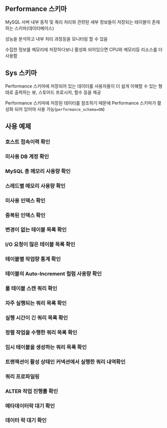 ## Performance 스키마

MySQL 서버 내부 동작 및 쿼리 처리와 관련된 세부 정보들이 저장되는 테이블이 존재하는 스키마(데이터베이스)

성능을 분석하고 내부 처리 과정등을 모니터링 할 수 있음

수집한 정보를 메모리에 저장하다보니 활성화 되어있으면 CPU와 메모리등 리소스를 더 사용함

## Sys 스키마

Performance 스키마에 저장되어 있는 데이터를 사용자들이 더 쉽게 이해할 수 있는 형태로 출력하는 뷰, 스토어드 프로시저, 함수 등을 제공

Performance 스키마에 저장된 데이터를 참조하기 때문에 Performance 스키마가 활성화 되어 있어야 사용 가능(``performance_schema=ON``)

## 사용 예제

### 호스트 접속이력 확인


### 미사용 DB 계정 확인


### MySQL 총 메모리 사용량 확인


### 스레드별 메모리 사용량 확인


### 미사용 인덱스 확인


### 중복된 인덱스 확인


### 변경이 없는 테이블 목록 확인


### I/O 요청이 많은 테이블 목록 확인


### 테이블별 작업량 통계 확인


### 테이블의 Auto-Increment 컬럼 사용량 확인


### 풀 테이블 스캔 쿼리 확인


### 자주 실행되는 쿼리 목록 확인


### 실행 시간이 긴 쿼리 목록 확인


### 정렬 작업을 수행한 쿼리 목록 확인


### 임시 테이블을 생성하는 쿼리 목록 확인


### 트랜잭션이 활성 상태인 커넥션에서 실행한 쿼리 내역확인


### 쿼리 프로파일링


### ALTER 작업 진행률 확인


### 메타데이터락 대기 확인


### 데이터 락 대기 확인


